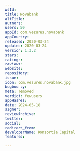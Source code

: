 ```yaml
---
wsId: 
title: Novabank
altTitle: 
authors: 
users: 50
appId: com.vezures.novabank
appCountry: 
released: 2020-03-24
updated: 2020-03-24
version: 1.3.2
stars: 
ratings: 
reviews: 
website: 
repository: 
issue: 
icon: com.vezures.novabank.jpg
bugbounty: 
meta: removed
verdict: fewusers
appHashes: 
date: 2024-05-18
signer: 
reviewArchive: 
twitter: 
social: 
redirect_from: 
developerName: Konzortia Capital
features: 

---
```


